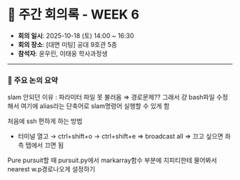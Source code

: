 # 📝 주간 회의록 - WEEK 6

- **회의 일시**: 2025-10-18 (토) 14:00 ~ 16:30
- **회의 장소**: [대면 미팅] 공대 9호관 5층
- **참석자**: 윤우린, 이태웅 학사과정생

---

### 📍 주요 논의 요약
slam 안되던 이유 : 파라미터 파일 못 불러옴 ⇒ 경로문제?? 그래서 걍 bash파일 수정해서 여기에 alias라는 단축어로 slam명령어 실행할 수 있게 함

처음에 ssh 편하게 하는 방법

- 터미널 열고 → ctrl+shift+o → ctrl+shift+e ⇒ broadcast all ⇒ 끄고 싶으면 좌측 탭에서 끄면 됨

Pure pursuit할 때 pursuit.py에서 markarray함수 부분에 지피티한테 물어봐서 nearest w.p경로나오게 설정하기
